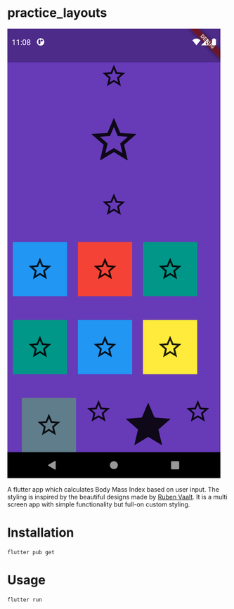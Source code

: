 # practice_layouts


![News app flutter](https://github.com/Akshayjadhav-7/practice_layouts/blob/master/images/1.png)


A flutter app which calculates Body Mass Index based on user input. The styling is inspired by the beautiful designs made by [Ruben Vaalt](https://dribbble.com/shots/4585382-Simple-BMI-Calculator). It is a multi screen app with simple functionality but full-on custom styling.

# Installation

```
flutter pub get
```
# Usage

```
flutter run
```